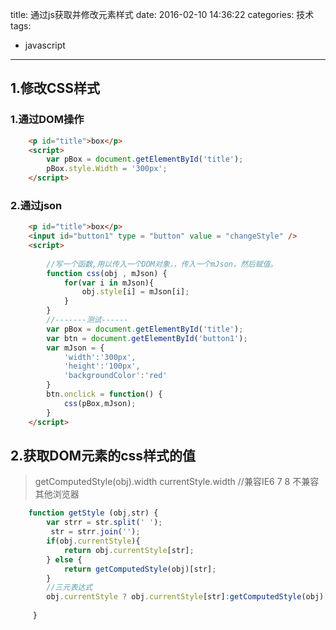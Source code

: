 title: 通过js获取并修改元素样式
date: 2016-02-10 14:36:22
categories: 技术
tags:
 - javascript
---

## 1.修改CSS样式

### 1.通过DOM操作

```html
	<p id="title">box</p>
	<script>
		var pBox = document.getElementById('title');
		pBox.style.Width = '300px';
	</script>
```

### 2.通过json

```html
	<p id="title">box</p>
	<input id="button1" type = "button" value = "changeStyle" />
	<script>
	
		//写一个函数,用以传入一个DOM对象，，传入一个mJson，然后赋值。
		function css(obj , mJson) {	
			for(var i in mJson){
				obj.style[i] = mJson[i];
			}
		}
		//-------测试------
		var pBox = document.getElementById('title');
		var btn = document.getElementById('button1');
		var mJson = {
			'width':'300px',
			'height':'100px',
			'backgroundColor':'red'
		}
		btn.onclick = function() {
			css(pBox,mJson);
		}
	</script>
```

## 2.获取DOM元素的css样式的值

>getComputedStyle(obj).width
>currentStyle.width  //兼容IE6 7 8 不兼容其他浏览器

```javascript
	function getStyle (obj,str) {
		var strr = str.split(' ');
		 str = strr.join('');
		if(obj.currentStyle){
			return obj.currentStyle[str];
		} else {
			return getComputedStyle(obj)[str];
		}
		//三元表达式
		obj.currentStyle ? obj.currentStyle[str]:getComputedStyle(obj)[str];
		
	 }

```

